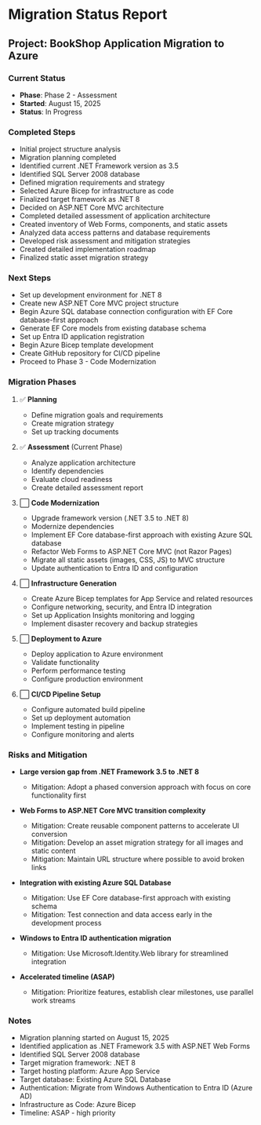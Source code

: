 # Migration Status Report

## Project: BookShop Application Migration to Azure

### Current Status

- **Phase**: Phase 2 - Assessment
- **Started**: August 15, 2025
- **Status**: In Progress

### Completed Steps

- Initial project structure analysis
- Migration planning completed
- Identified current .NET Framework version as 3.5
- Identified SQL Server 2008 database
- Defined migration requirements and strategy
- Selected Azure Bicep for infrastructure as code
- Finalized target framework as .NET 8
- Decided on ASP.NET Core MVC architecture
- Completed detailed assessment of application architecture
- Created inventory of Web Forms, components, and static assets
- Analyzed data access patterns and database requirements
- Developed risk assessment and mitigation strategies
- Created detailed implementation roadmap
- Finalized static asset migration strategy

### Next Steps

- Set up development environment for .NET 8
- Create new ASP.NET Core MVC project structure
- Begin Azure SQL database connection configuration with EF Core database-first approach
- Generate EF Core models from existing database schema
- Set up Entra ID application registration
- Begin Azure Bicep template development
- Create GitHub repository for CI/CD pipeline
- Proceed to Phase 3 - Code Modernization

### Migration Phases

1. ✅ **Planning**
   - Define migration goals and requirements
   - Create migration strategy
   - Set up tracking documents

2. ✅ **Assessment** (Current Phase)
   - Analyze application architecture
   - Identify dependencies
   - Evaluate cloud readiness
   - Create detailed assessment report

3. ⬜ **Code Modernization**
   - Upgrade framework version (.NET 3.5 to .NET 8)
   - Modernize dependencies
   - Implement EF Core database-first approach with existing Azure SQL database
   - Refactor Web Forms to ASP.NET Core MVC (not Razor Pages)
   - Migrate all static assets (images, CSS, JS) to MVC structure
   - Update authentication to Entra ID and configuration

4. ⬜ **Infrastructure Generation**
   - Create Azure Bicep templates for App Service and related resources
   - Configure networking, security, and Entra ID integration
   - Set up Application Insights monitoring and logging
   - Implement disaster recovery and backup strategies

5. ⬜ **Deployment to Azure**
   - Deploy application to Azure environment
   - Validate functionality
   - Perform performance testing
   - Configure production environment

6. ⬜ **CI/CD Pipeline Setup**
   - Configure automated build pipeline
   - Set up deployment automation
   - Implement testing in pipeline
   - Configure monitoring and alerts

### Risks and Mitigation

- **Large version gap from .NET Framework 3.5 to .NET 8**
  - Mitigation: Adopt a phased conversion approach with focus on core functionality first
  
- **Web Forms to ASP.NET Core MVC transition complexity**
  - Mitigation: Create reusable component patterns to accelerate UI conversion
  - Mitigation: Develop an asset migration strategy for all images and static content
  - Mitigation: Maintain URL structure where possible to avoid broken links
  
- **Integration with existing Azure SQL Database**
  - Mitigation: Use EF Core database-first approach with existing schema
  - Mitigation: Test connection and data access early in the development process
  
- **Windows to Entra ID authentication migration**
  - Mitigation: Use Microsoft.Identity.Web library for streamlined integration
  
- **Accelerated timeline (ASAP)**
  - Mitigation: Prioritize features, establish clear milestones, use parallel work streams

### Notes

- Migration planning started on August 15, 2025
- Identified application as .NET Framework 3.5 with ASP.NET Web Forms
- Identified SQL Server 2008 database
- Target migration framework: .NET 8
- Target hosting platform: Azure App Service
- Target database: Existing Azure SQL Database
- Authentication: Migrate from Windows Authentication to Entra ID (Azure AD)
- Infrastructure as Code: Azure Bicep
- Timeline: ASAP - high priority
